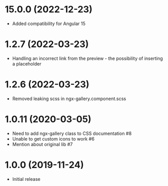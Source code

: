<a name="1.2.7"></a>
# 15.0.0 (2022-12-23)

* Added compatibility for Angular 15

<a name="1.2.7"></a>
# 1.2.7 (2022-03-23)

* Handling an incorrect link from the preview - the possibility of inserting a placeholder

<a name="1.2.6"></a>
# 1.2.6 (2022-03-23)

* Removed leaking scss in ngx-gallery.component.scss

<a name="1.0.11"></a>
# 1.0.11 (2020-03-05)

* Need to add ngx-gallery class to CSS documentation #8
* Unable to get custom icons to work #6
* Mention about original lib #7

<a name="1.0.0"></a>
# 1.0.0 (2019-11-24)

* Initial release
